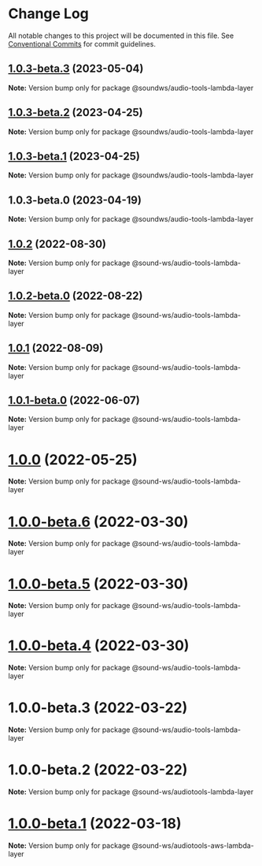 # Change Log

All notable changes to this project will be documented in this file.
See [Conventional Commits](https://conventionalcommits.org) for commit guidelines.

## [1.0.3-beta.3](https://github.com/sound-ws/audio-tools-lambda-layer/compare/@soundws/audio-tools-lambda-layer@1.0.3-beta.2...@soundws/audio-tools-lambda-layer@1.0.3-beta.3) (2023-05-04)

**Note:** Version bump only for package @soundws/audio-tools-lambda-layer





## [1.0.3-beta.2](https://github.com/sound-ws/audio-tools-lambda-layer/compare/@soundws/audio-tools-lambda-layer@1.0.3-beta.0...@soundws/audio-tools-lambda-layer@1.0.3-beta.2) (2023-04-25)

**Note:** Version bump only for package @soundws/audio-tools-lambda-layer





## [1.0.3-beta.1](https://github.com/sound-ws/audio-tools-lambda-layer/compare/@soundws/audio-tools-lambda-layer@1.0.3-beta.0...@soundws/audio-tools-lambda-layer@1.0.3-beta.1) (2023-04-25)

**Note:** Version bump only for package @soundws/audio-tools-lambda-layer





## 1.0.3-beta.0 (2023-04-19)

**Note:** Version bump only for package @soundws/audio-tools-lambda-layer





## [1.0.2](https://github.com/sound-ws/audio-tools-lambda-layer/compare/@sound-ws/audio-tools-lambda-layer@1.0.2-beta.0...@sound-ws/audio-tools-lambda-layer@1.0.2) (2022-08-30)

**Note:** Version bump only for package @sound-ws/audio-tools-lambda-layer





## [1.0.2-beta.0](https://github.com/sound-ws/audio-tools-lambda-layer/compare/@sound-ws/audio-tools-lambda-layer@1.0.1...@sound-ws/audio-tools-lambda-layer@1.0.2-beta.0) (2022-08-22)

**Note:** Version bump only for package @sound-ws/audio-tools-lambda-layer





## [1.0.1](https://github.com/sound-ws/audio-tools-lambda-layer/compare/@sound-ws/audio-tools-lambda-layer@1.0.1-beta.0...@sound-ws/audio-tools-lambda-layer@1.0.1) (2022-08-09)

**Note:** Version bump only for package @sound-ws/audio-tools-lambda-layer





## [1.0.1-beta.0](https://github.com/sound-ws/audio-tools-lambda-layer/compare/@sound-ws/audio-tools-lambda-layer@1.0.0...@sound-ws/audio-tools-lambda-layer@1.0.1-beta.0) (2022-06-07)

**Note:** Version bump only for package @sound-ws/audio-tools-lambda-layer





# [1.0.0](https://github.com/sound-ws/audio-tools-lambda-layer/compare/@sound-ws/audio-tools-lambda-layer@1.0.0-beta.6...@sound-ws/audio-tools-lambda-layer@1.0.0) (2022-05-25)

**Note:** Version bump only for package @sound-ws/audio-tools-lambda-layer





# [1.0.0-beta.6](https://github.com/sound-ws/audio-tools-lambda-layer/compare/@sound-ws/audio-tools-lambda-layer@1.0.0-beta.5...@sound-ws/audio-tools-lambda-layer@1.0.0-beta.6) (2022-03-30)

**Note:** Version bump only for package @sound-ws/audio-tools-lambda-layer





# [1.0.0-beta.5](https://github.com/sound-ws/audio-tools-lambda-layer/compare/@sound-ws/audio-tools-lambda-layer@1.0.0-beta.4...@sound-ws/audio-tools-lambda-layer@1.0.0-beta.5) (2022-03-30)

**Note:** Version bump only for package @sound-ws/audio-tools-lambda-layer





# [1.0.0-beta.4](https://github.com/sound-ws/audio-tools-lambda-layer/compare/@sound-ws/audio-tools-lambda-layer@1.0.0-beta.3...@sound-ws/audio-tools-lambda-layer@1.0.0-beta.4) (2022-03-30)

**Note:** Version bump only for package @sound-ws/audio-tools-lambda-layer





# 1.0.0-beta.3 (2022-03-22)

**Note:** Version bump only for package @sound-ws/audio-tools-lambda-layer





# 1.0.0-beta.2 (2022-03-22)

**Note:** Version bump only for package @sound-ws/audiotools-lambda-layer





# [1.0.0-beta.1](https://github.com/sound-ws/monorepo/compare/@sound-ws/audiotools-aws-lambda-layer@1.0.0-beta.0...@sound-ws/audiotools-aws-lambda-layer@1.0.0-beta.1) (2022-03-18)

**Note:** Version bump only for package @sound-ws/audiotools-aws-lambda-layer
